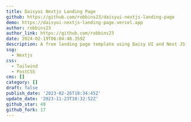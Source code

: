 ```yaml
---
title: Daisyui Nextjs Landing Page
github: https://github.com/robbins23/daisyui-nextjs-landing-page
demo: https://daisyui-nextjs-landing-page.vercel.app
author: robbins23
author_link: https://github.com/robbins23
date: 2024-02-19T06:04:48.359Z
description: A free landing page template using Daisy UI and Next JS
ssg:
  - Nextjs
css:
  - Tailwind
  - PostCSS
cms: []
category: []
draft: false
publish_date: '2023-02-26T18:34:45Z'
update_date: '2023-11-23T10:32:52Z'
github_star: 49
github_fork: 17
---
```

